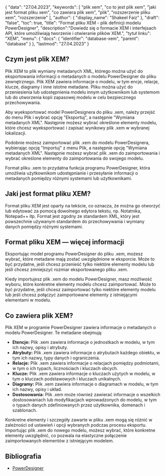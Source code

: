 {
"data": "27.04.2023",
  "keywords": [
"plik xem",
"co to jest plik xem",
"jaki jest format pliku xem",
"co zawiera plik xem",
"plik",
"rozszerzenie pliku xem",
"rozszerzenie"
],
  "author": {
"display_name": "Shakeel Faiz"
},
"draft": "false",
"toc": true,
"title": "Format pliku XEM - plik definicji modelu PowerDesigner",
  "description":"Dowiedz się o formacie XEM i interfejsach API, które umożliwiają tworzenie i otwieranie plików XEM.",
"tytuł linku": "XEM",
  "menu": {
    "docs": {
      "identifier": "database-xem",
      "parent": "database"
}
},
"lastmod": "27.04.2023"
}

## Czym jest plik XEM?

Plik XEM to plik wymiany metadanych XML, którego można użyć do eksportowania informacji o metadanych o modelu PowerDesigner do pliku zewnętrznego. Plik XEM zawiera informacje o modelu, w tym encje, relacje, klucze, diagramy i inne istotne metadane. Pliku można użyć do przeniesienia lub udostępnienia modelu innym użytkownikom lub systemom lub do utworzenia kopii zapasowej modelu w celu bezpiecznego przechowywania.

Aby wyeksportować model PowerDesignera do pliku .xem, należy przejść do menu Plik i wybrać opcję "Eksportuj", a następnie "Wymiana metadanych XML". Następnie możesz wybrać określone elementy modelu, które chcesz wyeksportować i zapisać wynikowy plik .xem w wybranej lokalizacji.

Podobnie możesz zaimportować plik .xem do modelu PowerDesignera, wybierając opcję "Importuj" z menu Plik, a następnie opcję "Wymiana metadanych XML". Następnie możesz wybrać plik .xem do zaimportowania i wybrać określone elementy do zaimportowania do swojego modelu.

Format pliku .xem to przydatna funkcja programu PowerDesigner, która umożliwia użytkownikom udostępnianie i przesyłanie informacji o metadanych pomiędzy różnymi systemami lub użytkownikami.

## Jaki jest format pliku XEM?

Format pliku XEM jest oparty na tekście, co oznacza, że można go otworzyć lub edytować za pomocą dowolnego edytora tekstu, np. Notatnika, Notepad++ itp. Format jest zgodny ze standardem XML, który jest powszechnie używanym standardem do przechowywania i wymiany danych pomiędzy różnymi systemami.

## Format pliku XEM — więcej informacji

Eksportując model programu PowerDesigner do pliku .xem, możesz wybrać, które metadane mają zostać uwzględnione w eksporcie. Może to być przydatne, jeśli chcesz przenieść tylko niektóre elementy modelu lub jeśli chcesz zmniejszyć rozmiar eksportowanego pliku .xem.

Kiedy importujesz plik .xem do modelu PowerDesigner, masz możliwość wyboru, które konkretne elementy modelu chcesz zaimportować. Może to być przydatne, jeśli chcesz zaimportować tylko niektóre elementy modelu lub jeśli chcesz połączyć zaimportowane elementy z istniejącymi elementami w modelu.

## Co zawiera plik XEM?

Plik XEM w programie PowerDesigner zawiera informacje o metadanych o modelu PowerDesigner. Te metadane obejmują:

- **Etencje:** Plik .xem zawiera informacje o jednostkach w modelu, w tym ich nazwy, opisy i atrybuty.
- **Atrybuty:** Plik .xem zawiera informacje o atrybutach każdego obiektu, w tym ich nazwy, typy danych i ograniczenia.
- **Relacje:** Plik .xem zawiera informacje o relacjach pomiędzy podmiotami, w tym o ich typach, licznościach i kluczach obcych.
- **Klucze:** Plik .xem zawiera informacje o kluczach użytych w modelu, w tym o kluczach podstawowych i kluczach unikalnych.
- **Diagramy:** Plik .xem zawiera informacje o diagramach w modelu, w tym ich nazwy, opisy i układ.
- **Dostosowania:** Plik .xem może również zawierać informacje o wszelkich dostosowaniach lub modyfikacjach wprowadzonych do modelu, w tym o typach danych zdefiniowanych przez użytkownika, domenach i szablonach.

Konkretne elementy i szczegóły zawarte w pliku .xem mogą się różnić w zależności od ustawień i opcji wybranych podczas procesu eksportu. Importując plik .xem do nowego modelu, możesz wybrać, które konkretne elementy uwzględnić, co pozwala na elastyczne połączenie zaimportowanych elementów z istniejącym modelem.

## Bibliografia
* [PowerDesigner](https://en.wikipedia.org/wiki/PowerDesigner)

